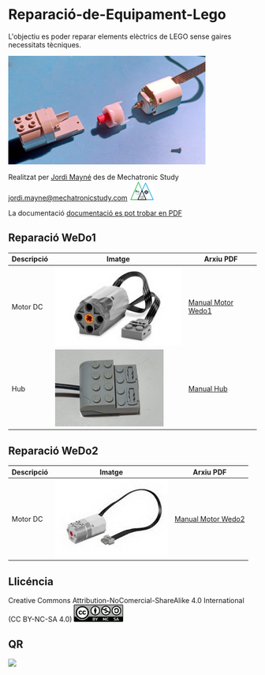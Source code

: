 # Reparació-de-Equipament-Lego

L'objectiu es poder reparar elements elèctrics de LEGO sense gaires necessitats tècniques. 

<img src="Imatges/MotorWedo.jpg" width="400" />

Realitzat per [Jordi Mayné](https://github.com/maynej) des de Mechatronic Study jordi.mayne@mechatronicstudy.com <img src="Imatges/Logo3senseFons.png" width="50" />

La documentació [documentació es pot trobar en PDF](https://github.com/maynej/Reparacio-Equipament-Lego/tree/main/DOC_ESP) 

## Reparació WeDo1

Descripció         | Imatge          | Arxiu PDF    
------------- | ------------- | ------------- 
Motor DC |![](Imatges/Motor1.jpg) | [Manual Motor Wedo1](DOC_CAT/ReparacioMotorWeDo1.pdf)
Hub |![](Imatges/Hub.jpg) | [Manual Hub](DOC_CAT/ReparacioHub1.pdf) 

## Reparació WeDo2

Descripció         | Imatge          | Arxiu PDF    
------------- | ------------- | ------------- 
Motor DC |![](Imatges/Motor2.jpg) | [Manual Motor Wedo2](DOC_CAT/ReparacioMotorWeDo2.pdf)

## Llicéncia

Creative Commons Attribution-NoComercial-ShareAlike 4.0 International (CC BY-NC-SA 4.0)  <img src="Imatges/CC.png" width="100" />

## QR

<img src="https://www.codigos-qr.com/qr/php/qr_img.php?d=https%3A%2F%2Fgithub.com%2Fmaynej%2FReparacio-Equipament-Lego&s=6&e=m" />
